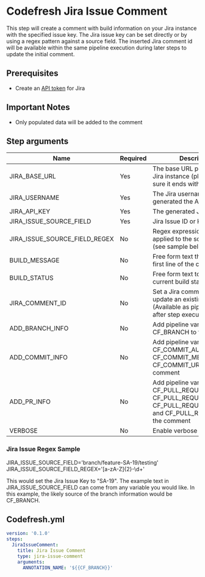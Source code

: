 # Codefresh Jira Issue Comment

This step will create a comment with build information on your Jira instance with the specified issue key. The Jira issue key can be set directly or by using a regex pattern against a source field. The inserted Jira comment id will be available within the same pipeline execution during later steps to update the initial comment.

## Prerequisites

- Create an [API token](https://confluence.atlassian.com/cloud/api-tokens-938839638.html) for Jira

## Important Notes
- Only populated data will be added to the comment

## Step arguments

Name|Required|Description
---|---|---
JIRA_BASE_URL | Yes | The base URL path to your Jira instance (please make sure it ends with /)
JIRA_USERNAME | Yes | The Jira username that you generated the API key with
JIRA_API_KEY | Yes | The generated Jira API Key
JIRA_ISSUE_SOURCE_FIELD | Yes | Jira Issue ID or Key
JIRA_ISSUE_SOURCE_FIELD_REGEX | No | Regex expression that will applied to the source field (see sample below)
BUILD_MESSAGE | No | Free form text that will be the first line of the comment
BUILD_STATUS | No | Free form text to display the current build status
JIRA_COMMENT_ID | No | Set a Jira comment ID to update an existing comment (Available as pipeline variable after step execution)
ADD_BRANCH_INFO | No | Add pipeline variable CF_BRANCH to the comment
ADD_COMMIT_INFO | No | Add pipeline variables CF_COMMIT_AUTHOR, CF_COMMIT_MESSAGE, and CF_COMMIT_URL to the comment
ADD_PR_INFO | No | Add pipeline variables CF_PULL_REQUEST_ACTION, CF_PULL_REQUEST_TARGET, CF_PULL_REQUEST_NUMBER, and CF_PULL_REQUEST_ID to the comment
VERBOSE | No | Enable verbose logging

### Jira Issue Regex Sample

JIRA_ISSUE_SOURCE_FIELD='branch/feature-SA-19/testing'
JIRA_ISSUE_SOURCE_FIELD_REGEX='[a-zA-Z]{2}-\d+'

This would set the Jira Issue Key to "SA-19". The example text in JIRA_ISSUE_SOURCE_FIELD can come from any variable you would like. In this example, the likely source of the branch information would be CF_BRANCH.

## Codefresh.yml

```yaml
version: '0.1.0'
steps:
  JiraIssueComment:
    title: Jira Issue Comment
    type: jira-issue-comment
    arguments:
      ANNOTATION_NAME: '${{CF_BRANCH}}'
```